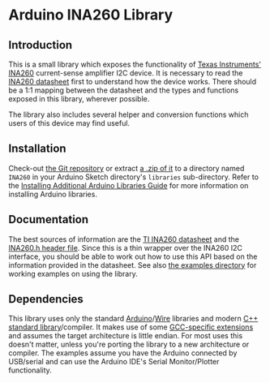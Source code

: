 Arduino INA260 Library
======================

Introduction
------------

This is a small library which exposes the functionality of
[Texas Instruments' INA260][0] current-sense amplifier I2C device. It
is necessary to read the [INA260 datasheet][1] first to understand how
the device works. There should be a 1:1 mapping between the datasheet
and the types and functions exposed in this library, wherever possible.

The library also includes several helper and conversion functions which
users of this device may find useful.

Installation
------------

Check-out [the Git repository][2] or extract [a .zip of it][3] to a
directory named `INA260` in your Arduino Sketch directory's `libraries`
sub-directory. Refer to the [Installing Additional Arduino Libraries Guide][4]
for more information on installing Arduino libraries.

Documentation
-------------

The best sources of information are the [TI INA260 datasheet][1] and
the [INA260.h header file][5]. Since this is a thin wrapper over the
INA260 I2C interface, you should be able to work out how to use this
API based on the information provided in the datasheet. See also
[the examples directory][6] for working examples on using the library.

Dependencies
------------

This library uses only the standard [Arduino][7]/[Wire][8] libraries
and modern [C++ standard library][9]/compiler. It makes use of some
[GCC-specific extensions][10] and assumes the target architecture is
little endian. For most uses this doesn't matter, unless you're porting
the library to a new architecture or compiler. The examples assume you
have the Arduino connected by USB/serial and can use the Arduino IDE's
Serial Monitor/Plotter functionality.

[0]: http://www.ti.com/product/INA260
[1]: http://www.ti.com/lit/ds/symlink/ina260.pdf
[2]: https://github.com/codebrainz/ina260.git
[3]: https://github.com/codebrainz/ina260/archive/master.zip
[4]: https://www.arduino.cc/en/Guide/Libraries
[5]: https://github.com/codebrainz/ina260/blob/master/src/INA260.h
[6]: https://github.com/codebrainz/ina260/tree/master/examples
[7]: https://www.arduino.cc/en/Reference/Libraries
[8]: https://www.arduino.cc/en/Reference/Wire
[9]: https://en.wikipedia.org/wiki/C%2B%2B_Standard_Library
[10]: https://gcc.gnu.org/onlinedocs/gcc/C-Extensions.html
